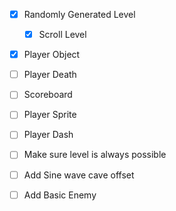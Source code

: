 - [x] Randomly Generated Level
    - [x] Scroll Level
- [x] Player Object
- [ ] Player Death
- [ ] Scoreboard

- [ ] Player Sprite 
- [ ] Player Dash
- [ ] Make sure level is always possible
- [ ] Add Sine wave cave offset
- [ ] Add Basic Enemy